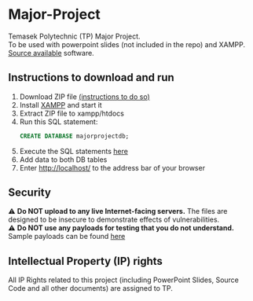 # Major-Project
Temasek Polytechnic (TP) Major Project. <br>
To be used with powerpoint slides (not included in the repo) and XAMPP. <br>
[Source available](https://en.wikipedia.org/wiki/Source-available_software) software.

## Instructions to download and run
1. Download ZIP file [(instructions to do so)](https://docs.github.com/en/repositories/working-with-files/using-files/downloading-source-code-archives)
2. Install [XAMPP](https://www.apachefriends.org/download.html) and start it
3. Extract ZIP file to xampp/htdocs
4. Run this SQL statement:
   ```sql
   CREATE DATABASE majorprojectdb;
   ```
5. Execute the SQL statements [here](https://github.com/ACheah216/Major-Project/tree/master/sql)
6. Add data to both DB tables
7. Enter [http://localhost/](http://localhost/) to the address bar of your browser

## Security
⚠️ **Do NOT upload to any live Internet-facing servers.** The files are designed to be insecure to demonstrate effects of vulnerabilities. <br>
⚠️ **Do NOT use any payloads for testing that you do not understand.** Sample payloads can be found [here](https://github.com/ACheah216/Major-Project/blob/master/sample-xss/code.html)

## Intellectual Property (IP) rights
All IP Rights related to this project (including PowerPoint Slides, Source Code and all other documents) are assigned to TP. 
